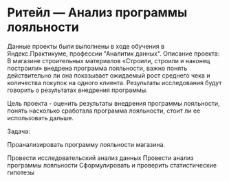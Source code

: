 # Ритейл — Анализ программы лояльности
Данные проекты были выполнены в ходе обучения в Яндекс.Практикуме, профессии "Аналитик данных".
Описание проекта:
В магазине строительных материалов «Строили, строили и наконец построили» внедрена программа лояльности, важно понять действительно ли она показывает ожидаемый рост среднего чека и количества покупок на одного клиента. Результаты исследования будут говорить о результатах внедрения программы.

Цель проекта - оценить результаты внедрения программы лояльности, понять насколько сработала программа лояльности, стоит ли ее использовать дальше.

Задача:

Проанализировать программу лояльности магазина.

Провести исследовательский анализ данных
Провести анализ программы лояльности
Сформулировать и проверить статистические гипотезы

